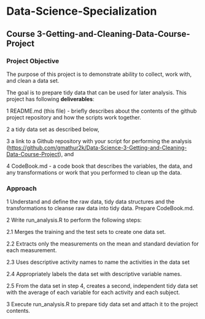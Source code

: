 # Data-Science-Specialization

## Course 3-Getting-and-Cleaning-Data-Course-Project

### Project Objective
The purpose of this project is to demonstrate ability to collect, work with, and clean a data set. 

The goal is to prepare tidy data that can be used for later analysis. This project has following <b>deliverables</b>:

1 README.md (this file) - briefly describes about the contents of the github project repository and how the scripts work together.

2 a tidy data set as described below, 

3 a link to a Github repository with your script for performing the analysis
   (https://github.com/gmathur2k/Data-Science-3-Getting-and-Cleaning-Data-Course-Project), 
and 

4 CodeBook.md - a code book that describes the variables, the data, and any transformations or work that you performed to clean up the data.

### Approach

1 Understand and define the raw data, tidy data structures and the transformations to cleanse raw data into tidy data. Prepare CodeBook.md.

2 Write run_analysis.R to perform the following steps:

2.1 Merges the training and the test sets to create one data set.

2.2 Extracts only the measurements on the mean and standard deviation for each measurement. 

2.3 Uses descriptive activity names to name the activities in the data set

2.4 Appropriately labels the data set with descriptive variable names. 

2.5 From the data set in step 4, creates a second, independent tidy data set with the average of each variable for each activity and each subject.

3 Execute run_analysis.R to prepare tidy data set and attach it to the project contents.

